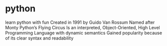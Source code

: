# python
learn python with fun
Created in 1991 by Guido Van Rossum
Named after Monty Python’s Flying Circus
Is an interpreted, Object-Oriented, High Level Programming Language with dynamic semantics
Gained popularity because of its clear syntax and readability
